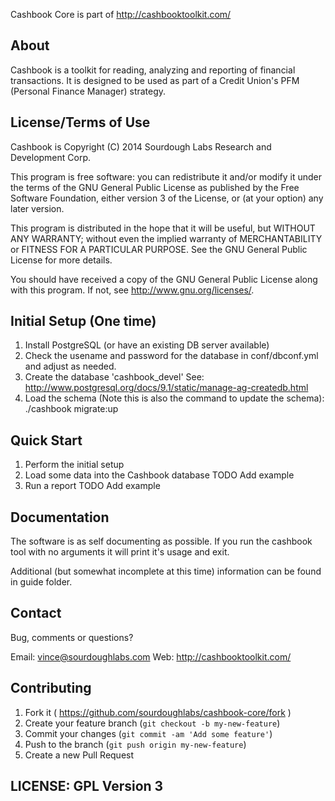 
Cashbook Core is part of http://cashbooktoolkit.com/

## About

Cashbook is a toolkit for reading, analyzing and reporting of financial
transactions.  It is designed to be used as part of a Credit Union's
PFM (Personal Finance Manager) strategy.

## License/Terms of Use

   Cashbook is Copyright (C) 2014  Sourdough Labs Research and Development Corp.

   This program is free software: you can redistribute it and/or modify
   it under the terms of the GNU General Public License as published by
   the Free Software Foundation, either version 3 of the License, or
   (at your option) any later version.

   This program is distributed in the hope that it will be useful,
   but WITHOUT ANY WARRANTY; without even the implied warranty of
   MERCHANTABILITY or FITNESS FOR A PARTICULAR PURPOSE.  See the
   GNU General Public License for more details.

   You should have received a copy of the GNU General Public License
   along with this program.  If not, see <http://www.gnu.org/licenses/>.

## Initial Setup (One time)

  1. Install PostgreSQL (or have an existing DB server available)
  2. Check the usename and password for the database in
     conf/dbconf.yml and adjust as needed.
  3. Create the database 'cashbook_devel' See:
     http://www.postgresql.org/docs/9.1/static/manage-ag-createdb.html
  4. Load the schema (Note this is also the command to update the schema):
     ./cashbook migrate:up
     
## Quick Start

  1. Perform the initial setup
  2. Load some data into the Cashbook database 
     TODO Add example
  3. Run a report
     TODO Add example

## Documentation

The software is as self documenting as possible.  If you run the cashbook
tool with no arguments it will print it's usage and exit.

Additional (but somewhat incomplete at this time) information can be found in guide folder.

## Contact

Bug, comments or questions? 

Email: vince@sourdoughlabs.com
Web:   http://cashbooktoolkit.com/

## Contributing

1. Fork it ( https://github.com/sourdoughlabs/cashbook-core/fork )
2. Create your feature branch (`git checkout -b my-new-feature`)
3. Commit your changes (`git commit -am 'Add some feature'`)
4. Push to the branch (`git push origin my-new-feature`)
5. Create a new Pull Request

## LICENSE: GPL Version 3


